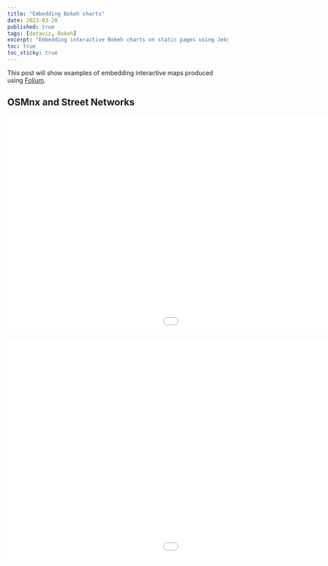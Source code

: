 ```yaml
---
title: "Embedding Bokeh charts"
date: 2023-03-20
published: true
tags: [dataviz, Bokeh]
excerpt: "Embedding interactive Bokeh charts on static pages using Jekyll."
toc: true
toc_sticky: true
---
```


This post will show examples of embedding interactive maps produced using [Folium](https://github.com/python-visualization/folium).

## OSMnx and Street Networks

<div id="Bokeh-chart"></div>
<iframe 
    src="{{ site.baseurl }}/Focuscrime.html" 
    width="1400" 
    height="500"
    frameborder="0">
</iframe>


<embed 
       type="text/html" 
       src="/Focuscrime.html"
       width="1400"
       height="500"
       >
</embed>



